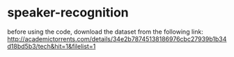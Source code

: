 # speaker-recognition
before using the code, download the dataset from the following link:
http://academictorrents.com/details/34e2b78745138186976cbc27939b1b34d18bd5b3/tech&hit=1&filelist=1
